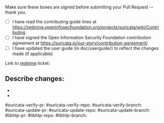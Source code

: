 Make sure these boxes are signed before submitting your Pull Request -- thank you.

- [ ] I have read the contributing guide lines at https://redmine.openinfosecfoundation.org/projects/suricata/wiki/Contributing
- [ ] I have signed the Open Information Security Foundation contribution agreement at https://suricata.io/our-story/contribution-agreement/
- [ ] I have updated the user guide (in doc/userguide/) to reflect the changes made (if applicable)

Link to [redmine](https://redmine.openinfosecfoundation.org/projects/suricata/issues) ticket:

Describe changes:
-
-
-

#suricata-verify-pr:
#suricata-verify-repo:
#suricata-verify-branch:
#suricata-update-pr:
#suricata-update-repo:
#suricata-update-branch:
#libhtp-pr:
#libhtp-repo:
#libhtp-branch:
